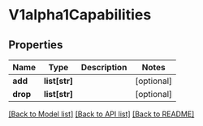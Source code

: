 # V1alpha1Capabilities

## Properties
Name | Type | Description | Notes
------------ | ------------- | ------------- | -------------
**add** | **list[str]** |  | [optional] 
**drop** | **list[str]** |  | [optional] 

[[Back to Model list]](../README.md#documentation-for-models) [[Back to API list]](../README.md#documentation-for-api-endpoints) [[Back to README]](../README.md)


